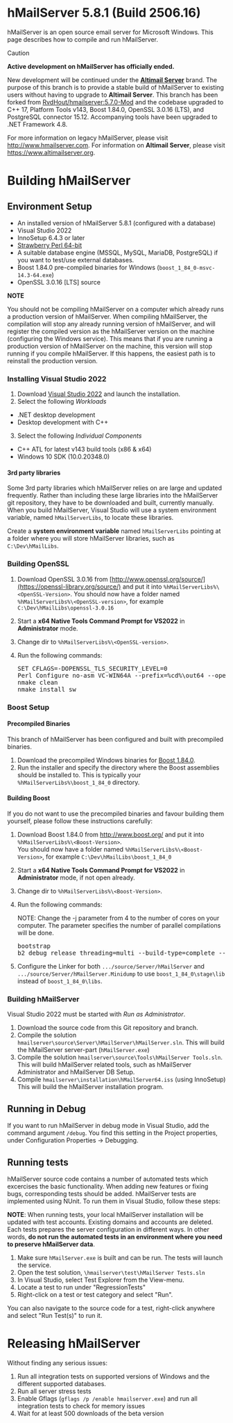 hMailServer 5.8.1 (Build 2506.16)
===========

hMailServer is an open source email server for Microsoft Windows. This page describes how to compile and run hMailServer. 

> [!CAUTION]
> **Active development on hMailServer has officially ended.**
> 
> New development will be continued under the [**Altimail Server**](https://www.altimailserver.org) brand. The purpose of this branch is to provide a stable build of hMailServer to existing users without having to upgrade to **Altimail Server**. This branch
> has been forked from [RvdHout/hmailserver:5.7.0-Mod](https://github.com/RvdHout/hmailserver) and the codebase upgraded to C++ 17, Platform Tools v143, Boost 1.84.0, OpenSSL 3.0.16 (LTS), and PostgreSQL connector 15.12. Accompanying tools 
have been upgraded to .NET Framework 4.8.

For more information on legacy hMailServer, please visit http://www.hmailserver.com. For information on **Altimail Server**, please visit https://www.altimailserver.org.

Building hMailServer
====================
## Environment Setup

   * An installed version of hMailServer 5.8.1 (configured with a database)
   * Visual Studio 2022
   * InnoSetup 6.4.3 or later
   * [Strawberry Perl 64-bit](https://www.strawberryperl.com)
   * A suitable database engine (MSSQL, MySQL, MariaDB, PostgreSQL) if you want to test/use external databases.
   * Boost 1.84.0 pre-compiled binaries for Windows (`boost_1_84_0-msvc-14.3-64.exe`)
   * OpenSSL 3.0.16 [LTS] source
   
**NOTE**

You should not be compiling hMailServer on a computer which already runs a production version of hMailServer. When compiling hMailServer, the compilation will stop any already running version of hMailServer, and will register the compiled version as the hMailServer version on the machine (configuring the Windows service). This means that if you are running a production version of hMailServer on the machine, this version will stop running if you compile hMailServer. If this happens, the easiest path is to reinstall the production version.

### Installing Visual Studio 2022

1. Download [Visual Studio 2022](https://visualstudio.microsoft.com/vs/) and launch the installation.
2. Select the following _Workloads_
  * .NET desktop development
  * Desktop development with C++
3. Select the following _Individual Components_
  * C++ ATL for latest v143 build tools (x86 & x64)
  * Windows 10 SDK (10.0.20348.0)

#### 3rd party libraries

Some 3rd party libraries which hMailServer relies on are large and updated frequently. Rather than including these large libraries into the hMailServer git repository, they have to be downloaded and built, currently manually. When you build hMailServer, Visual Studio will use a system environment variable, named `hMailServerLibs`, to locate these libraries.

Create a **system environment variable** named `hMailServerLibs` pointing at a folder where you will store hMailServer libraries, such as `C:\Dev\hMailLibs`.

### Building OpenSSL
1. Download OpenSSL 3.0.16 from [http://www.openssl.org/source/](https://openssl-library.org/source/) and put it into `%hMailServerLibs%\<OpenSSL-Version>`.
   You should now have a folder named `%hMailServerLibs%\<OpenSSL-version>`, for example `C:\Dev\hMailLibs\openssl-3.0.16`
2. Start a **x64 Native Tools Command Prompt for VS2022** in **Administrator** mode.
3. Change dir to `%hMailServerLibs%\<OpenSSL-version>`.
3. Run the following commands:

   <pre>
   SET CFLAGS=-DOPENSSL_TLS_SECURITY_LEVEL=0
   Perl Configure no-asm VC-WIN64A --prefix=%cd%\out64 --openssldir=%cd%\out64 -D_WIN32_WINNT=0x600 --api=1.1.1 no-deprecated
   nmake clean   
   nmake install_sw
   </pre>

### Boost Setup
#### Precompiled Binaries
This branch of hMailServer has been configured and built with precompiled binaries.

1. Download the precompiled Windows binaries for [Boost 1.84.0](https://www.boost.org/).
2. Run the installer and specify the directory where the Boost assemblies should be installed to. This is typically your `%hMailServerLibs%\boost_1_84_0` directory. 

#### Building Boost
If you do not want to use the precompiled binaries and favour building them yourself, please follow these instructions carefully:

1. Download Boost 1.84.0 from http://www.boost.org/ and put it into `%hMailServerLibs%\<Boost-Version>`.  
   You should now have a folder named `%hMailServerLibs%\<Boost-Version>`, for example `C:\Dev\hMailLibs\boost_1_84_0`
2. Start a **x64 Native Tools Command Prompt for VS2022** in **Administrator** mode, if not open already.
3. Change dir to `%hMailServerLibs%\<Boost-Version>`.
4. Run the following commands:
 
   NOTE: Change the -j parameter from 4 to the number of cores on your computer. The parameter specifies the number of parallel compilations will be done.

   <pre>
   bootstrap
   b2 debug release threading=multi --build-type=complete --toolset=msvc address-model=64 stage --build-dir=out64 -j 4 define=BOOST_USE_WINAPI_VERSION=0x0600
   </pre>

5. Configure the Linker for both `.../source/Server/hMailServer` and `.../source/Server/hMailServer.Minidump` to use `boost_1_84_0\stage\lib` instead of `boost_1_84_0\libs`.

### Building hMailServer
Visual Studio 2022 must be started with _Run as Administrator_.

1. Download the source code from this Git repository and branch.
2. Compile the solution `hmailserver\source\Server\hMailServer\hMailServer.sln`.
   This will build the hMailServer server-part (`hMailServer.exe`)
3. Compile the solution `hmailserver\source\Tools\hMailServer Tools.sln`.
   This will build hMailServer related tools, such as hMailServer Administrator and hMailServer DB Setup.
4. Compile `hmailserver\installation\hMailServer64.iss` (using InnoSetup)
   This will build the hMailServer installation program.

## Running in Debug
If you want to run hMailServer in debug mode in Visual Studio, add the command argument `/debug`. You find this setting in the Project properties, under Configuration Properties -> Debugging.

## Running tests
hMailServer source code contains a number of automated tests which excercises the basic functionality. When adding new features or fixing bugs, corresponding tests should be added. hMailServer tests are implemented using NUnit. To run them in Visual Studio, follow these steps:

**NOTE**: When running tests, your local hMailServer installation will be updated with test accounts. Existing domains and accounts are deleted. Each tests prepares the server configuration in different ways. In other words, **do not run the automated tests in an environment where you need to preserve hMailServer data**.

1. Make sure `hMailServer.exe` is built and can be run. The tests will launch the service.
2. Open the test solution, `\hmailserver\test\hMailServer Tests.sln`
3. In Visual Studio, select Test Explorer from the View-menu. 
4. Locate a test to run under "RegressionTests"
5. Right-click on a test or test category and select "Run".

You can also navigate to the source code for a test, right-click anywhere and select "Run Test(s)" to run it.

# Releasing hMailServer
Without finding any serious issues:

1. Run all integration tests on supported versions of Windows and the different supported databases. 
2. Run all server stress tests
3. Enable Gflags (`gflags /p /enable hmailserver.exe`) and run all integration tests to check for memory issues
4. Wait for at least 500 downloads of the beta version
